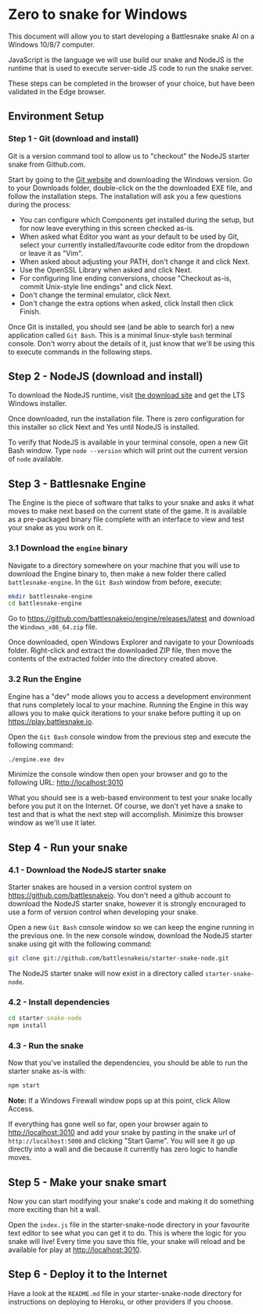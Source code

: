 # Zero to snake for Windows

This document will allow you to start developing a Battlesnake snake AI on a Windows 10/8/7 computer.

JavaScript is the language we will use build our snake and NodeJS is the runtime that is used to execute server-side JS code to run the snake server.

These steps can be completed in the browser of your choice, but have been validated in the Edge browser.

## Environment Setup

### Step 1 - Git (download and install)

Git is a version command tool to allow us to "checkout" the NodeJS starter snake from Github.com.

Start by going to the [Git website](https://git-scm.com/downloads) and downloading the Windows version. Go to your Downloads folder, double-click on the the downloaded EXE file, and follow the installation steps. The installation will ask you a few questions during the process:

- You can configure which Components get installed during the setup, but for now leave everything in this screen checked as-is.
- When asked what Editor you want as your default to be used by Git, select your currently installed/favourite code editor from the dropdown or leave it as "Vim".
- When asked about adjusting your PATH, don't change it and click Next.
- Use the OpenSSL Library when asked and click Next.
- For configuring line ending conversions, choose "Checkout as-is, commit Unix-style line endings" and click Next.
- Don't change the terminal emulator, click Next.
- Don't change the extra options when asked, click Install then click Finish.

Once Git is installed, you should see (and be able to search for) a new application called `Git Bash`. This is a minimal linux-style `bash` terminal console. Don't worry about the details of it, just know that we'll be using this to execute commands in the following steps.

## Step 2 - NodeJS (download and install)

To download the NodeJS runtime, visit [the download site](https://nodejs.org/en/download/) and get the LTS Windows installer.

Once downloaded, run the installation file. There is zero configuration for this installer so click Next and Yes until NodeJS is installed.

To verify that NodeJS is available in your terminal console, open a new Git Bash window. Type `node --version` which will print out the current version of `node` available.

## Step 3 - Battlesnake Engine

The Engine is the piece of software that talks to your snake and asks it what moves to make next based on the current state of the game. It is available as a pre-packaged binary file complete with an interface to view and test your snake as you work on it.

### 3.1 Download the `engine` binary

Navigate to a directory somewhere on your machine that you will use to download the Engine binary to, then make a new folder there called `battlesnake-engine`. In the `Git Bash` window from before, execute:

```bash
mkdir battlesnake-engine
cd battlesnake-engine
```

Go to <https://github.com/battlesnakeio/engine/releases/latest> and download the `Windows_x86_64.zip` file.

Once downloaded, open Windows Explorer and navigate to your Downloads folder. Right-click and extract the downloaded ZIP file, then move the contents of the extracted folder into the directory created above.

### 3.2 Run the Engine

Engine has a "dev" mode allows you to access a development environment that runs completely local to your machine. Running the Engine in this way allows you to make quick iterations to your snake before putting it up on <https://play.battlesnake.io>.

Open the `Git Bash` console window from the previous step and execute the following command:

```bash
./engine.exe dev
```

Minimize the console window then open your browser and go to the following URL: <http://localhost:3010>

What you should see is a web-based environment to test your snake locally before you put it on the Internet. Of course, we don't yet have a snake to test and that is what the next step will accomplish. Minimize this browser window as we'll use it later.

## Step 4 - Run your snake

### 4.1 - Download the NodeJS starter snake

Starter snakes are housed in a version control system on <https://github.com/battlesnakeio>. You don't need a github account to download the NodeJS starter snake, however it is strongly encouraged to use a form of version control when developing your snake.

Open a new `Git Bash` console window so we can keep the engine running in the previous one. In the new console window, download the NodeJS starter snake using git with the following command:

```bash
git clone git://github.com/battlesnakeio/starter-snake-node.git
```

The NodeJS starter snake will now exist in a directory called `starter-snake-node`.

### 4.2 - Install dependencies

```cmd
cd starter-snake-node
npm install
```

### 4.3 - Run the snake

Now that you've installed the dependencies, you should be able to run the starter snake as-is with:

```cmd
npm start
```

**Note:** If a Windows Firewall window pops up at this point, click Allow Access.

If everything has gone well so far, open your browser again to <http://localhost:3010> and add your snake by pasting in the snake url of `http://localhost:5000` and clicking "Start Game". You will see it go up directly into a wall and die because it currently has zero logic to handle moves.

## Step 5 - Make your snake smart

Now you can start modifying your snake's code and making it do something more exciting than hit a wall.

Open the `index.js` file in the starter-snake-node directory in your favourite text editor to see what you can get it to do. This is where the logic for you snake will live! Every time you save this file, your snake will reload and be available for play at <http://localhost:3010>.

## Step 6 - Deploy it to the Internet

Have a look at the `README.md` file in your starter-snake-node directory for instructions on deploying to Heroku, or other providers if you choose.
